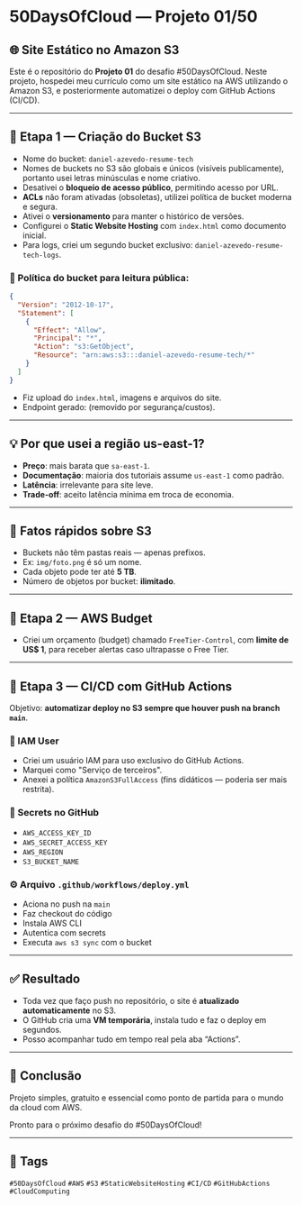 # 50DaysOfCloud — Projeto 01/50

## 🌐 Site Estático no Amazon S3

Este é o repositório do **Projeto 01** do desafio #50DaysOfCloud. Neste projeto, hospedei meu currículo como um site estático na AWS utilizando o Amazon S3, e posteriormente automatizei o deploy com GitHub Actions (CI/CD).

---

## 🔹 Etapa 1 — Criação do Bucket S3

- Nome do bucket: `daniel-azevedo-resume-tech`
- Nomes de buckets no S3 são globais e únicos (visíveis publicamente), portanto usei letras minúsculas e nome criativo.
- Desativei o **bloqueio de acesso público**, permitindo acesso por URL.
- **ACLs** não foram ativadas (obsoletas), utilizei política de bucket moderna e segura.
- Ativei o **versionamento** para manter o histórico de versões.
- Configurei o **Static Website Hosting** com `index.html` como documento inicial.
- Para logs, criei um segundo bucket exclusivo: `daniel-azevedo-resume-tech-logs`.

### 🔐 Política do bucket para leitura pública:

```json
{
  "Version": "2012-10-17",
  "Statement": [
    {
      "Effect": "Allow",
      "Principal": "*",
      "Action": "s3:GetObject",
      "Resource": "arn:aws:s3:::daniel-azevedo-resume-tech/*"
    }
  ]
}
```

- Fiz upload do `index.html`, imagens e arquivos do site.
- Endpoint gerado: (removido por segurança/custos).

---

## 💡 Por que usei a região us-east-1?

- **Preço**: mais barata que `sa-east-1`.
- **Documentação**: maioria dos tutoriais assume `us-east-1` como padrão.
- **Latência**: irrelevante para site leve.
- **Trade-off**: aceito latência mínima em troca de economia.

---

## 🧠 Fatos rápidos sobre S3

- Buckets não têm pastas reais — apenas prefixos.
- Ex: `img/foto.png` é só um nome.
- Cada objeto pode ter até **5 TB**.
- Número de objetos por bucket: **ilimitado**.

---

## 🔹 Etapa 2 — AWS Budget

- Criei um orçamento (budget) chamado `FreeTier-Control`, com **limite de US$ 1**, para receber alertas caso ultrapasse o Free Tier.

---

## 🔹 Etapa 3 — CI/CD com GitHub Actions

Objetivo: **automatizar deploy no S3 sempre que houver push na branch `main`**.

### 📌 IAM User

- Criei um usuário IAM para uso exclusivo do GitHub Actions.
- Marquei como "Serviço de terceiros".
- Anexei a política `AmazonS3FullAccess` (fins didáticos — poderia ser mais restrita).

### 🔐 Secrets no GitHub

- `AWS_ACCESS_KEY_ID`
- `AWS_SECRET_ACCESS_KEY`
- `AWS_REGION`
- `S3_BUCKET_NAME`

### ⚙️ Arquivo `.github/workflows/deploy.yml`

- Aciona no push na `main`
- Faz checkout do código
- Instala AWS CLI
- Autentica com secrets
- Executa `aws s3 sync` com o bucket

---

## ✅ Resultado

- Toda vez que faço push no repositório, o site é **atualizado automaticamente** no S3.
- O GitHub cria uma **VM temporária**, instala tudo e faz o deploy em segundos.
- Posso acompanhar tudo em tempo real pela aba “Actions”.

---

## 📌 Conclusão

Projeto simples, gratuito e essencial como ponto de partida para o mundo da cloud com AWS. 

Pronto para o próximo desafio do #50DaysOfCloud!

---

## 📎 Tags

`#50DaysOfCloud` `#AWS` `#S3` `#StaticWebsiteHosting` `#CI/CD` `#GitHubActions` `#CloudComputing`
